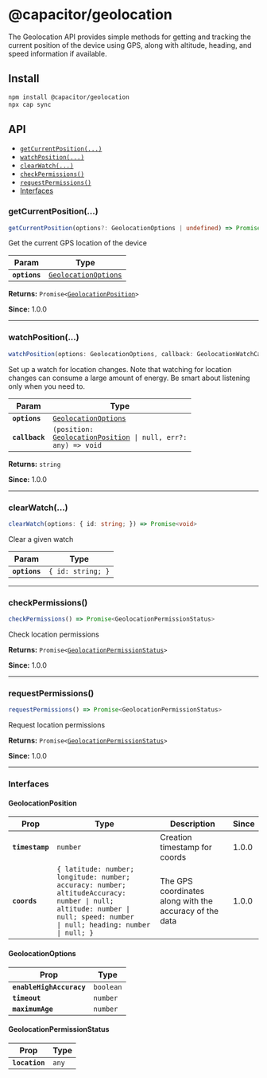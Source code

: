 # @capacitor/geolocation

The Geolocation API provides simple methods for getting and tracking the current position of the device using GPS, along with altitude, heading, and speed information if available.

## Install

```bash
npm install @capacitor/geolocation
npx cap sync
```

## API

<docgen-index>

* [`getCurrentPosition(...)`](#getcurrentposition)
* [`watchPosition(...)`](#watchposition)
* [`clearWatch(...)`](#clearwatch)
* [`checkPermissions()`](#checkpermissions)
* [`requestPermissions()`](#requestpermissions)
* [Interfaces](#interfaces)

</docgen-index>

<docgen-api>
<!--Update the source file JSDoc comments and rerun docgen to update the docs below-->

### getCurrentPosition(...)

```typescript
getCurrentPosition(options?: GeolocationOptions | undefined) => Promise<GeolocationPosition>
```

Get the current GPS location of the device

| Param         | Type                                                              |
| ------------- | ----------------------------------------------------------------- |
| **`options`** | <code><a href="#geolocationoptions">GeolocationOptions</a></code> |

**Returns:** <code>Promise&lt;<a href="#geolocationposition">GeolocationPosition</a>&gt;</code>

**Since:** 1.0.0

--------------------


### watchPosition(...)

```typescript
watchPosition(options: GeolocationOptions, callback: GeolocationWatchCallback) => CallbackID
```

Set up a watch for location changes. Note that watching for location changes
can consume a large amount of energy. Be smart about listening only when you need to.

| Param          | Type                                                                                                          |
| -------------- | ------------------------------------------------------------------------------------------------------------- |
| **`options`**  | <code><a href="#geolocationoptions">GeolocationOptions</a></code>                                             |
| **`callback`** | <code>(position: <a href="#geolocationposition">GeolocationPosition</a> \| null, err?: any) =&gt; void</code> |

**Returns:** <code>string</code>

**Since:** 1.0.0

--------------------


### clearWatch(...)

```typescript
clearWatch(options: { id: string; }) => Promise<void>
```

Clear a given watch

| Param         | Type                         |
| ------------- | ---------------------------- |
| **`options`** | <code>{ id: string; }</code> |

--------------------


### checkPermissions()

```typescript
checkPermissions() => Promise<GeolocationPermissionStatus>
```

Check location permissions

**Returns:** <code>Promise&lt;<a href="#geolocationpermissionstatus">GeolocationPermissionStatus</a>&gt;</code>

**Since:** 1.0.0

--------------------


### requestPermissions()

```typescript
requestPermissions() => Promise<GeolocationPermissionStatus>
```

Request location permissions

**Returns:** <code>Promise&lt;<a href="#geolocationpermissionstatus">GeolocationPermissionStatus</a>&gt;</code>

**Since:** 1.0.0

--------------------


### Interfaces


#### GeolocationPosition

| Prop            | Type                                                                                                                                                                                | Description                                             | Since |
| --------------- | ----------------------------------------------------------------------------------------------------------------------------------------------------------------------------------- | ------------------------------------------------------- | ----- |
| **`timestamp`** | <code>number</code>                                                                                                                                                                 | Creation timestamp for coords                           | 1.0.0 |
| **`coords`**    | <code>{ latitude: number; longitude: number; accuracy: number; altitudeAccuracy: number \| null; altitude: number \| null; speed: number \| null; heading: number \| null; }</code> | The GPS coordinates along with the accuracy of the data | 1.0.0 |


#### GeolocationOptions

| Prop                     | Type                 |
| ------------------------ | -------------------- |
| **`enableHighAccuracy`** | <code>boolean</code> |
| **`timeout`**            | <code>number</code>  |
| **`maximumAge`**         | <code>number</code>  |


#### GeolocationPermissionStatus

| Prop           | Type             |
| -------------- | ---------------- |
| **`location`** | <code>any</code> |

</docgen-api>
